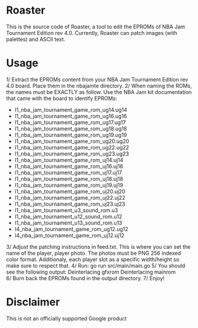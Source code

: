Roaster
=======
This is the source code of Roaster, a tool to edit the EPROMs of NBA Jam Tournament Edition rev 4.0. Currently, Roaster can patch images (with palettes) and ASCII text.

Usage
=====
1/ Extract the EPROMs content from your NBA Jam Tournament Edition rev 4.0 board. Place them in the nbajamte directory.
2/ When naming the ROMs, the names must be EXACTLY as follow. Use the NBA Jam kit documentation that came with the board to identify EPROMs:

* l1_nba_jam_tournament_game_rom_ug14.ug14
* l1_nba_jam_tournament_game_rom_ug16.ug16
* l1_nba_jam_tournament_game_rom_ug17.ug17
* l1_nba_jam_tournament_game_rom_ug18.ug18
* l1_nba_jam_tournament_game_rom_ug19.ug19
* l1_nba_jam_tournament_game_rom_ug20.ug20
* l1_nba_jam_tournament_game_rom_ug22.ug22
* l1_nba_jam_tournament_game_rom_ug23.ug23
* l1_nba_jam_tournament_game_rom_uj14.uj14
* l1_nba_jam_tournament_game_rom_uj16.uj16
* l1_nba_jam_tournament_game_rom_uj17.uj17
* l1_nba_jam_tournament_game_rom_uj18.uj18
* l1_nba_jam_tournament_game_rom_uj19.uj19
* l1_nba_jam_tournament_game_rom_uj20.uj20
* l1_nba_jam_tournament_game_rom_uj22.uj22
* l1_nba_jam_tournament_game_rom_uj23.uj23
* l1_nba_jam_tournament_u3_sound_rom.u3
* l1_nba_jam_tournament_u12_sound_rom.u12
* l1_nba_jam_tournament_u13_sound_rom.u13
* l4_nba_jam_tournament_game_rom_ug12.ug12
* l4_nba_jam_tournament_game_rom_uj12.uj12

3/ Adjust the patching instructions in feed.txt. This is where you can set the name of the player, player photo. The photos must be PNG 256 indexed color format. Additionaly, each player slot as a specific width/height so make sure to respect that.
4/ Run: go run src/main/main.go 
5/ You should see the following output:
Deinterlacing gfxrom
Deinterlacing mainrom   
6/ Burn back the EPROMs found in the output directory.
7/ Enjoy!

Disclaimer
==========
This is not an officially supported Google product
